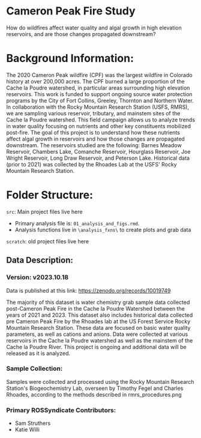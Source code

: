 # Cameron Peak Fire Study
How do wildfires affect water quality and algal growth in high elevation reservoirs, and are those changes propagated downstream?

# Background Information: 

The 2020 Cameron Peak wildfire (CPF) was the largest wildfire in Colorado history at over 200,000 acres. The CPF burned a large proportion of the Cache la Poudre watershed, in particular areas surrounding high elevation reservoirs. This work is funded to support ongoing source water protection programs by the City of Fort Collins, Greeley, Thornton and Northern Water. In collaboration with the Rocky Mountain Research Station (USFS, RMRS), we are sampling various reservoir, tributary, and mainstem sites of the Cache la Poudre watershed. This field campaign allows us to analyze trends in water quality focusing on nutrients and other key constituents mobilized post-fire. The goal of this project is to understand how these nutrients affect algal growth in reservoirs and how those changes are propagated downstream. The reservoirs studied are the following: Barnes Meadow Reservoir, Chambers Lake, Comanche Reservoir, Hourglass Reservoir, Joe Wright Reservoir, Long Draw Reservoir, and Peterson Lake. Historical data (prior to 2021) was collected by the Rhoades Lab at the USFS' Rocky Mountain Research Station.

# Folder Structure:
`src`: Main project files live here
- Primary analysis file is: `01_analysis_and_figs.rmd`.
- Analysis functions live in  `\analysis_fxns\` to create plots and grab data

`scratch`: old project files live here

## Data Description:
### Version: v2023.10.18 

Data is published at this link: https://zenodo.org/records/10019749

The majority of this dataset is water chemistry grab sample data collected post-Cameron Peak Fire in the Cache la Poudre Watershed between the years of 2021 and 2023. This dataset also includes historical data collected pre Cameron Peak Fire by the Rhoades lab at the US Forest Service Rocky Mountain Research Station. These data are focused on basic water quality parameters, as well as cations and anions. Data were collected at various reservoirs in the Cache la Poudre watershed as well as the mainstem of the Cache la Poudre River. This project is ongoing and additional data will be released as it is analyzed.

### Sample Collection:

Samples were collected and processed using the Rocky Mountain Research Station's Biogeochemistry Lab, overseen by Timothy Fegel and Charles Rhoades, according to the methods described in rmrs_procedures.png

### Primary ROSSyndicate Contributors:
- Sam Struthers
- Katie Willi



